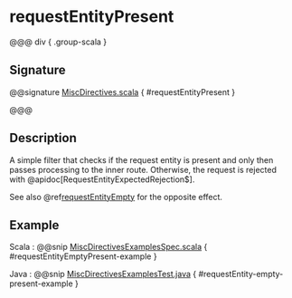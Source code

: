 # requestEntityPresent

@@@ div { .group-scala }

## Signature

@@signature [MiscDirectives.scala](/pekko-http/src/main/scala/akka/http/scaladsl/server/directives/MiscDirectives.scala) { #requestEntityPresent }

@@@

## Description

A simple filter that checks if the request entity is present and only then passes processing to the inner route.
Otherwise, the request is rejected with @apidoc[RequestEntityExpectedRejection$].

See also @ref[requestEntityEmpty](requestEntityEmpty.md) for the opposite effect.

## Example

Scala
:  @@snip [MiscDirectivesExamplesSpec.scala](/docs/src/test/scala/docs/http/scaladsl/server/directives/MiscDirectivesExamplesSpec.scala) { #requestEntityEmptyPresent-example }

Java
:  @@snip [MiscDirectivesExamplesTest.java](/docs/src/test/java/docs/http/javadsl/server/directives/MiscDirectivesExamplesTest.java) { #requestEntity-empty-present-example }
